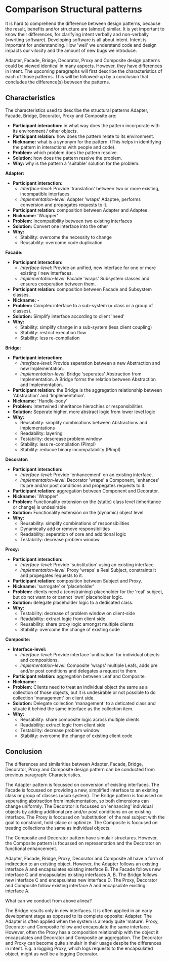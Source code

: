 # Comparison Structural patterns

It is hard to comprehend the difference between design patterns, because the result, benefits and/or structure are (almost) similar. It is yet important to know their differences, for clarifying intent verbally and non-verbally (=writing software). Developing software is all about intent. Intent is important for understanding. How 'well' we understand code and design impacts our vilocity and the amount of new bugs we introduce.

Adapter, Facade, Bridge, Decorator, Proxy and Composite design patterns could be viewed identical in many aspects. However, they have differences in intent. The upcoming paragraphs will first describe the characteristics of each of those patterns. This will be followed-up by a conclusion that concludes the difference(s) between the patterns. 

## Characteristics

The characteristics used to describe the structural patterns Adapter, Facade, Bridge, Decorator, Proxy and Composite are: 
- **Participant interaction:** in what way does the pattern incorporate with its environment / other objects. 
- **Participant relation:** how does the pattern relate to its environment.
-  **Nickname:** what is a synonym for the pattern. (This helps in identifying the pattern in interactions with people and code).
- **Problem:** which problem does the pattern resolve.
- **Solution:** how does the pattern resolve the problem.
- **Why:** why is the pattern a 'suitable' solution for the problem.

**Adapter:** 
- **Participant interaction:**
    - *Interface-level*: Provide 'translation' between two or more existing, incompatible interfaces.
    - *Implementation-level*: Adapter 'wraps' Adaptee, performs conversion and propogates requests to it.
- **Participant relation:** composition between Adapter and Adaptee.
- **Nickname:** 'Wrapper'
- **Problem:** Incompatibility between two existing interfaces 
- **Solution:** Convert one interface into the other 
- **Why:** 
    - Stability: overcome the necessity to change 
    - Reusability: overcome code duplication

**Facade:**
- **Participant interaction:** 
    - *Interface-level*: Provide an unified, new interface for one or more existing / new interfaces.
    - *Implementation-level*: Facade 'wraps' Subsystem classes and ensures cooperation between them.
- **Participant relation:** composition between Facade and Subsystem classes. 
- **Nickname:** -
- **Problem:** Complex interface to a sub-system (= class or a group of classes).
- **Solution:** Simplify interface according to client 'need'
- **Why:**  
    - Stability: simplify change in a sub-system (less client coupling)
    - Stability: restrict execution flow 
    - Stability: less re-compilation

**Bridge:** 
- **Participant interaction:**
    - *Interface-level*: Provide seperation between a new Abstraction and new Implementation.
    - *Implementation-level*: Bridge 'seperates' Abstraction from Implementation. A Bridge forms the relation between Abstraction and Implementation.
- **Participant relation:** the Bridge is the aggregation relationship between 'Abstraction' and 'Implementation'.
- **Nickname:** 'Handle-body'
- **Problem:** Intertwined inheritance hierachies or responsibilities
- **Solution:** Seperate higher, more abstract logic from lower level logic
- **Why:**
    - Reusability: simplify combinations between Abstractions and implementations
    - Readability: layering
    - Testability: descrease problem window
    - Stability: less re-compilation (PImpl)
    - Stability: reducue binary incompatability (PImpl)

**Decorator:** 
- **Participant interaction:**
    - *Interface-level*: Provide 'enhancement' on an existing interface.
    - *Implementation-level*: Decorator 'wraps' a Component, 'enhances' its pre and/or post conditions and propegates requests to it.
- **Participant relation:** aggregation between Component and Decorator.
- **Nickname:** 'Wrapper'
- **Problem:** Functionality extension on the (static) class level (inheritance or change) is undesirable
- **Solution:** Functionality extension on the (dynamic) object level
- **Why:**
    - Reusability: simplify combinations of responsibilities
    - Dynamically add or remove responsibilities
    - Readability: seperation of core and additional logic
    - Testability: decrease problem window
    
**Proxy:** 
- **Participant interaction:**
    - *Interface-level*: Provide 'substitution' using an existing interface.
    - *Implementation-level*: Proxy 'wraps' a Real Subject, constraints it and propegates requests to it.
- **Participant relation:** composition between Subject and Proxy.
- **Nickname:** 'surrogate' or 'placeholder'
- **Problem:** clients need a (constraining) placeholder for the 'real' subject, but do not want to or cannot 'own' placeholder logic.
- **Solution:** delegate placeholder logic to a dedicated class.
- **Why:**
    - Testability: decrease of problem window on client-side
    - Readability: extract logic from client side
    - Reusability: share proxy logic amongst multiple clients
    - Stability: overcome the change of existing code

**Composite:**
- **Interface-level:**
    - *Interface-level:* Provide interface 'unification' for individual objects and compositions.
    - *Implementation-level:* Composite 'wraps' multiple Leafs, adds pre and/or post conditions and delegates a request to them.
- **Participant relation:** aggregation between Leaf and Composite.
- **Nickname:** -
- **Problem:** Clients need to treat an individual object the same as a collection of those objects, but it is undesirable or not possible to do collection 'management' on client side. 
- **Solution:** Delegate collection 'management' to a deticated class and situate it behind the same interface as the collection item.
- **Why:**
    - Reusability: share composite logic across multiple clients
    - Readability: extract logic from client side
    - Testability: decrease problem window
    - Stability: overcome the change of existing client code

## Conclusion

The differences and similarities between Adapter, Facade, Bridge, Decorator, Proxy and Composite design pattern can be conducted from previous paragraph: Characteristics. 

The Adapter pattern is focussed on conversion of existing interfaces. The Facade is focussed on providing a new, simplified interface to an existing class or group of classes (=sub system). The Bridge pattern is focussed on seperating abstraction from implementation, so both dimensions can change uniformly. The Decorator is focussed on 'enhancing' individual objects by adding additional pre and/or post conditions on an existing interface. The Proxy is foccused on 'substitution' of the real subject with the goal to constraint, hold-place or optimize. The Composite is foccused on treating collections the same as individual objects.

The Composite and Decorator pattern have simulair structures. However, the Composite pattern is focussed on representation and the Decorator on functional enhancement.

Adapter, Facade, Bridge, Proxy, Decorator and Composite all have a form of indirection to an existing object. However, the Adapter follows an existing interface A and encapsulates existing interface B. The Facade follows new interface C and encapsulates existing interfaces A, B. The Bridge follows new interface C and encapsulates new interface D. The Proxy, Decorator and Composite follow existing interface A and encapsulate existing interface A.

What can we conduct from above alinea? 

The Bridge results only in new interfaces. It is often applied in an early development stage as opposed to its complete opposite: Adapter. The Adapter is often applied when the system is already quite 'mature'. Proxy, Decorator and Composite follow and encapsulate the same interface. However, often the Proxy has a composition relationship with the object it encapsulates and Decorator and Composite an aggregation. The Decorator and Proxy can become quite simulair in their usage despite the differences in intent. E.g. a logging Proxy, which logs requests to the encapsulated object, might as well be a logging Decorator.
